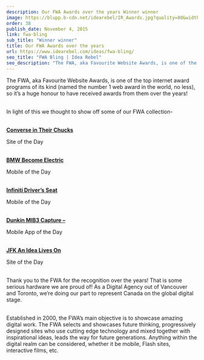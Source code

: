 ```yaml
---
description: Our FWA Awards over the years Winner winner
image: https://blupp.b-cdn.net/idearebel/IR_Awards.jpg?quality=80&width=800
order: 38
publish_date: November 4, 2015
link: fwa-bling
sub_title: "Winner winner"
title: Our FWA Awards over the years
url: https://www.idearebel.com/ideas/fwa-bling/
seo_title: "FWA Bling | Idea Rebel"
seo_description: "The FWA, aka Favourite Website Awards, is one of the top internet award programs of its kind (named the number 1 web award in the world, no less), so it’s a huge honour to have received awards from them over the years! In light of this we thought to show off some of our FWA … Continued"
---
```

The FWA, aka Favourite Website Awards, is one of the top internet award programs of its kind (named the number 1 web award in the world, no less), so it’s a huge honour to have received awards from them over the years!

\
In light of this we thought to show off some of our FWA collection-

\
[**Converse in Their Chucks**](https://thefwa.com/cases/converse-in-their-chucks-vr-films)

Site of the Day

\
[**BMW Become Electric**](https://thefwa.com/cases/bmw-become-electric)

Mobile of the Day

\
[**Infiniti Driver’s Seat**](https://thefwa.com/cases/infiniti-driver-s-seat)

Mobile of the Day

\
[**Dunkin MIB3 Capture –**](https://thefwa.com/cases/dunkin-mib3-capture)

Mobile App of the Day

\
[**JFK An Idea Lives On**](https://thefwa.com/cases/an-idea-lives-on)

Site of the Day

\
Thank you to the FWA for the recognition over the years! That is some serious hardware we are proud of!  As a Digital Agency out of Vancouver and Toronto, we’re doing our part to represent Canada on the global digital stage.

\
Established in 2000, the FWA’s main objective is to showcase amazing digital work.  The FWA selects and showcases future thinking, progressively designed sites who use cutting edge technology and mixed together with inspirational ideas, leads the way for future generations. Anything within the digital realm can be considered, whether it be mobile, Flash sites, interactive films, etc.
